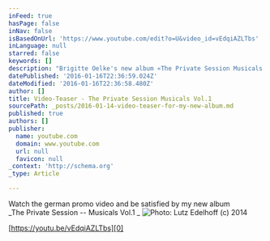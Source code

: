 ```yaml
---
inFeed: true
hasPage: false
inNav: false
isBasedOnUrl: 'https://www.youtube.com/edit?o=U&video_id=vEdqiAZLTbs'
inLanguage: null
starred: false
keywords: []
description: "Brigitte Oelke's new album «The Private Session Musicals Vol.1»"
datePublished: '2016-01-16T22:36:59.024Z'
dateModified: '2016-01-16T22:36:58.480Z'
author: []
title: Video-Teaser - The Private Session Musicals Vol.1
sourcePath: _posts/2016-01-14-video-teaser-for-my-new-album.md
published: true
authors: []
publisher:
  name: youtube.com
  domain: www.youtube.com
  url: null
  favicon: null
_context: 'http://schema.org'
_type: Article

---
```

Watch the german promo video and be satisfied by my new album   
_The Private Session -- Musicals Vol.1 _
![Photo: Lutz Edelhoff (c) 2014](https://s3-us-west-2.amazonaws.com/the-grid-img/p/5f56fbc887fddfaabd2efb7ea5a7996d647dfad3.jpg)

[https://youtu.be/vEdqiAZLTbs][0]

[0]: null